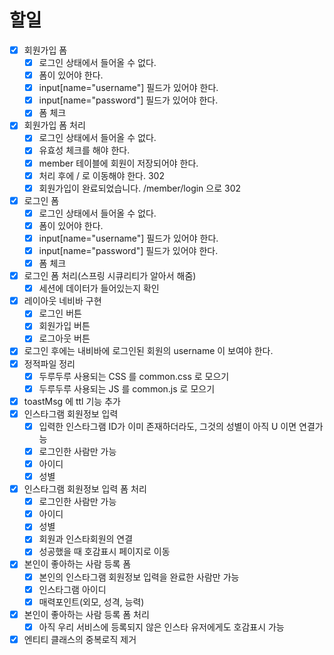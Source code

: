 # 할일

- [x] 회원가입 폼
  - [x] 로그인 상태에서 들어올 수 없다.
  - [x] 폼이 있어야 한다.
  - [x] input[name="username"] 필드가 있어야 한다.
  - [x] input[name="password"] 필드가 있어야 한다.
  - [x] 폼 체크
- [x] 회원가입 폼 처리
  - [x] 로그인 상태에서 들어올 수 없다.
  - [x] 유효성 체크를 해야 한다.
  - [x] member 테이블에 회원이 저장되어야 한다.
  - [x] 처리 후에 / 로 이동해야 한다. 302
  - [x] 회원가입이 완료되었습니다. /member/login 으로 302
- [x] 로그인 폼
  - [x] 로그인 상태에서 들어올 수 없다.
  - [x] 폼이 있어야 한다.
  - [x] input[name="username"] 필드가 있어야 한다.
  - [x] input[name="password"] 필드가 있어야 한다.
  - [x] 폼 체크
- [x] 로그인 폼 처리(스프링 시큐리티가 알아서 해줌)
  - [x] 세션에 데이터가 들어있는지 확인
- [x] 레이아웃 네비바 구현
  - [x] 로그인 버튼
  - [x] 회원가입 버튼
  - [x] 로그아웃 버튼
- [x] 로그인 후에는 내비바에 로그인된 회원의 username 이 보여야 한다.
- [x] 정적파일 정리
  - [x] 두루두루 사용되는 CSS 를 common.css 로 모으기
  - [x] 두루두루 사용되는 JS 를 common.js 로 모으기
- [x] toastMsg 에 ttl 기능 추가
- [x] 인스타그램 회원정보 입력
  - [x] 입력한 인스타그램 ID가 이미 존재하더라도, 그것의 성별이 아직 U 이면 연결가능
  - [x] 로그인한 사람만 가능
  - [x] 아이디
  - [x] 성별
- [x] 인스타그램 회원정보 입력 폼 처리
  - [x] 로그인한 사람만 가능
  - [x] 아이디
  - [x] 성별
  - [x] 회원과 인스타회원의 연결
  - [x] 성공했을 때 호감표시 페이지로 이동
- [x] 본인이 좋아하는 사람 등록 폼
  - [x] 본인의 인스타그램 회원정보 입력을 완료한 사람만 가능
  - [x] 인스타그램 아이디
  - [x] 매력포인트(외모, 성격, 능력)
- [x] 본인이 좋아하는 사람 등록 폼 처리
  - [x] 아직 우리 서비스에 등록되지 않은 인스타 유저에게도 호감표시 가능
- [x] 엔티티 클래스의 중복로직 제거 